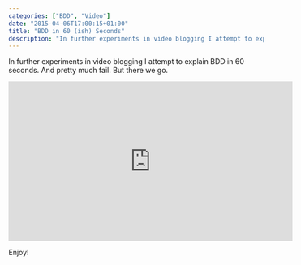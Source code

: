 ```yaml
---
categories: ["BDD", "Video"]
date: "2015-04-06T17:00:15+01:00"
title: "BDD in 60 (ish) Seconds"
description: "In further experiments in video blogging I attempt to explain BDD in 60 seconds. And pretty much fail. But there we go. Enjoy!"
---
```


In further experiments in video blogging I attempt to explain BDD in 60 seconds. And pretty much fail. But there we go.

<iframe width="560" height="315" src="https://www.youtube.com/embed/n6xRNIBJMKk" frameborder="0" allowfullscreen></iframe>

Enjoy!

